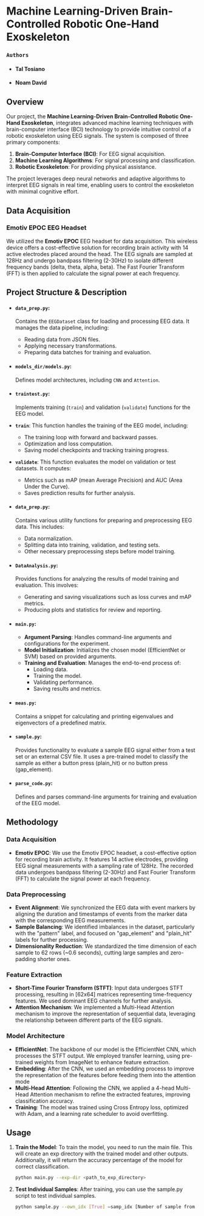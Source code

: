# Machine Learning-Driven Brain-Controlled Robotic One-Hand Exoskeleton
### `Authors`
- #### Tal Tosiano
- #### Noam David

## Overview

Our project, the **Machine Learning-Driven Brain-Controlled Robotic One-Hand Exoskeleton**, integrates advanced machine learning techniques with brain-computer interface (BCI) technology to provide intuitive control of a robotic exoskeleton using EEG signals. The system is composed of three primary components:
1. **Brain-Computer Interface (BCI)**: For EEG signal acquisition.
2. **Machine Learning Algorithms**: For signal processing and classification.
3. **Robotic Exoskeleton**: For providing physical assistance.

The project leverages deep neural networks and adaptive algorithms to interpret EEG signals in real time, enabling users to control the exoskeleton with minimal cognitive effort.

## Data Acquisition
### Emotiv EPOC EEG Headset
We utilized the **Emotiv EPOC** EEG headset for data acquisition. This wireless device offers a cost-effective solution for recording brain activity with 14 active electrodes placed around the head. The EEG signals are sampled at 128Hz and undergo bandpass filtering (2-30Hz) to isolate different frequency bands (delta, theta, alpha, beta). The Fast Fourier Transform (FFT) is then applied to calculate the signal power at each frequency.

## Project Structure & Description

- #### `data_prep.py`:
  Contains the `EEGDataset` class for loading and processing EEG data. It manages the data pipeline, including:
  - Reading data from JSON files.
  - Applying necessary transformations.
  - Preparing data batches for training and evaluation.
- #### `models_dir/models.py`: 
  Defines model architectures, including `CNN` and `Attention`.
- #### `traintest.py`: 
  Implements training (`train`) and validation (`validate`) functions for the EEG model.
- **`train`**: This function handles the training of the EEG model, including:
  - The training loop with forward and backward passes.
  - Optimization and loss computation.
  - Saving model checkpoints and tracking training progress.
  
- **`validate`**: This function evaluates the model on validation or test datasets. It computes:
  - Metrics such as mAP (mean Average Precision) and AUC (Area Under the Curve).
  - Saves prediction results for further analysis.
    
- #### `data_prep.py`: 
  Contains various utility functions for preparing and preprocessing EEG data. This includes:
  - Data normalization.
  - Splitting data into training, validation, and testing sets.
  - Other necessary preprocessing steps before model training.
- #### `DataAnalysis.py`: 
  Provides functions for analyzing the results of model training and evaluation. This involves:
  - Generating and saving visualizations such as loss curves and mAP metrics.
  - Producing plots and statistics for review and reporting.
- #### `main.py`:
  - **Argument Parsing**: Handles command-line arguments and configurations for the experiment.
  - **Model Initialization**: Initializes the chosen model (EfficientNet or SVM) based on provided arguments.
  - **Training and Evaluation**: Manages the end-to-end process of:
    - Loading data.
    - Training the model.
    - Validating performance.
    - Saving results and metrics.
- #### `meas.py`: 
  Contains a snippet for calculating and printing eigenvalues and eigenvectors of a predefined matrix.
- #### `sample.py`: 
  Provides functionality to evaluate a sample EEG signal either from a test set or an external CSV file. It uses a pre-trained model    to classify the sample as either a button press (plain_hit) or no button press (gap_element).
- #### `parse_code.py`: 
  Defines and parses command-line arguments for training and evaluation of the EEG model.


## Methodology

### Data Acquisition
- **Emotiv EPOC**: We use the Emotiv EPOC headset, a cost-effective option for recording brain activity. It features 14 active electrodes, providing EEG signal measurements with a sampling rate of 128Hz. The recorded data undergoes bandpass filtering (2-30Hz) and Fast Fourier Transform (FFT) to calculate the signal power at each frequency.

### Data Preprocessing
- **Event Alignment**: We synchronized the EEG data with event markers by aligning the duration and timestamps of events from the marker data with the corresponding EEG measurements.
- **Sample Balancing**: We identified imbalances in the dataset, particularly with the "pattern" label, and focused on "gap_element" and "plain_hit" labels for further processing.
- **Dimensionality Reduction**: We standardized the time dimension of each sample to 62 rows (~0.6 seconds), cutting large samples and zero-padding shorter ones.

### Feature Extraction
- **Short-Time Fourier Transform (STFT)**: Input data undergoes STFT processing, resulting in [62x64] matrices representing time-frequency features. We used dominant EEG channels for further analysis.
- **Attention Mechanism**: We implemented a Multi-Head Attention mechanism to improve the representation of sequential data, leveraging the relationship between different parts of the EEG signals.

### Model Architecture
- **EfficientNet**: The backbone of our model is the EfficientNet CNN, which processes the STFT output. We employed transfer learning, using pre-trained weights from ImageNet to enhance feature extraction.
- **Embedding**: After the CNN, we used an embedding process to improve the representation of the features before feeding them into the attention mode
- **Multi-Head Attention**: Following the CNN, we applied a 4-head Multi-Head Attention mechanism to refine the extracted features, improving classification accuracy.
- **Training**: The model was trained using Cross Entropy loss, optimized with Adam, and a learning rate scheduler to avoid overfitting.


## Usage

1. **Train the Model**:
To train the model, you need to run the main file. This will create an exp directory with the trained model and other outputs. Additionally, it will return the accuracy percentage of the model for correct classification.
   ```bash
   python main.py --exp-dir <path_to_exp_directory>
   
2. **Test Individual Samples**:
After training, you can use the sample.py script to test individual samples.
   ```bash
   python sample.py --own_idx [True] —samp_idx [Number of sample from train.json]
